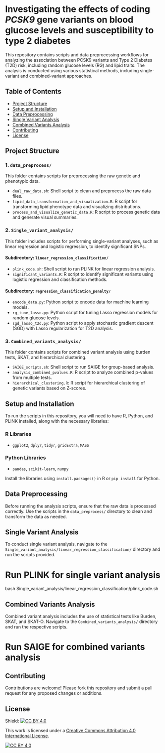 # Investigating the effects of coding *PCSK9* gene variants on blood glucose levels and susceptibility to type 2 diabetes

This repository contains scripts and data preprocessing workflows for analyzing the association between PCSK9 variants and Type 2 Diabetes (T2D) risk, including random glucose levels (RG) and lipid traits. The analysis is conducted using various statistical methods, including single-variant and combined-variant approaches.

## Table of Contents

- [Project Structure](#project-structure)
- [Setup and Installation](#setup-and-installation)
- [Data Preprocessing](#data-preprocessing)
- [Single Variant Analysis](#single-variant-analysis)
- [Combined Variants Analysis](#combined-variants-analysis)
- [Contributing](#contributing)
- [License](#license)

## Project Structure

### 1. `data_preprocess/`

This folder contains scripts for preprocessing the raw genetic and phenotypic data.

- `deal_raw_data.sh`: Shell script to clean and preprocess the raw data files.
- `lipid_data_transformation_and_visualization.R`: R script for transforming lipid phenotype data and visualizing distributions.
- `process_and_visualize_genetic_data.R`: R script to process genetic data and generate visual summaries.

### 2. `Single_variant_analysis/`

This folder includes scripts for performing single-variant analyses, such as linear regression and logistic regression, to identify significant SNPs.

#### Subdirectory: `linear_regression_classification/`

- `plink_code.sh`: Shell script to run PLINK for linear regression analysis.
- `significant_variants.R`: R script to identify significant variants using logistic regression and classification methods.

#### Subdirectory: `regression_classification_penalty/`

- `encode_data.py`: Python script to encode data for machine learning models.
- `rg_tune_lasso.py`: Python script for tuning Lasso regression models for random glucose levels.
- `sgd_lasso_t2d.py`: Python script to apply stochastic gradient descent (SGD) with Lasso regularization for T2D analysis.

### 3. `Combined_variants_analysis/`

This folder contains scripts for combined variant analysis using burden tests, SKAT, and hierarchical clustering.

- `SAIGE_scripts.sh`: Shell script to run SAIGE for group-based analysis.
- `analysis_combined_pvalues.R`: R script to analyze combined p-values from multiple tests.
- `hierarchical_clustering.R`: R script for hierarchical clustering of genetic variants based on Z-scores.

## Setup and Installation

To run the scripts in this repository, you will need to have R, Python, and PLINK installed, along with the necessary libraries:

### R Libraries

- `ggplot2`, `dplyr`, `tidyr`, `gridExtra`, `MASS`

### Python Libraries

- `pandas`, `scikit-learn`, `numpy`

Install the libraries using `install.packages()` in R or `pip install` for Python.

## Data Preprocessing

Before running the analysis scripts, ensure that the raw data is processed correctly. Use the scripts in the `data_preprocess/` directory to clean and transform the data as needed.


## Single Variant Analysis

To conduct single variant analysis, navigate to the `Single_variant_analysis/linear_regression_classification/` directory and run the scripts provided.

# Run PLINK for single variant analysis
bash Single_variant_analysis/linear_regression_classification/plink_code.sh

## Combined Variants Analysis

Combined variant analysis includes the use of statistical tests like Burden, SKAT, and SKAT-O. Navigate to the `Combined_variants_analysis/` directory and run the respective scripts.


# Run SAIGE for combined variants analysis

## Contributing

Contributions are welcome! Please fork this repository and submit a pull request for any proposed changes or additions.

## License
Shield: [![CC BY 4.0][cc-by-shield]][cc-by]

This work is licensed under a
[Creative Commons Attribution 4.0 International License][cc-by].

[![CC BY 4.0][cc-by-image]][cc-by]

[cc-by]: http://creativecommons.org/licenses/by/4.0/
[cc-by-image]: https://i.creativecommons.org/l/by/4.0/88x31.png
[cc-by-shield]: https://img.shields.io/badge/License-CC%20BY%204.0-lightgrey.svg
